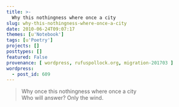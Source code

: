 ```yaml
---
title: >-
  Why this nothingness where once a city
slug: why-this-nothingness-where-once-a-city
date: 2010-06-24T09:07:17
themes: [u'Notebook']
tags: [u'Poetry']
projects: []
posttypes: []
featured: False
provenance: [ wordpress, rufuspollock.org, migration-201703 ]
wordpress:
  - post_id: 609
---
```


> Why once this nothingness where once a city  
> Who will answer? Only the wind.

